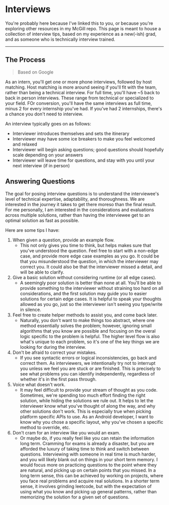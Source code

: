 # Interviews

You're probably here because I've linked this to you, or because you're exploring other resources in my McGill repo. 
This page is meant to house a collection of interview tips, based on my experience as a new(-ish) grad, and as someone who is technically interview trained.

---

## The Process

> Based on Google

As an intern, you'll get one or more phone interviews, followed by host matching. Host matching is more around seeing if you'll fit with the team, rather than being a technical interview.
For full time, you'll have ~5 back to back in person interviews. These range from technical or specialized to your field.
FOr conversion, you'll have the same interviews as full time, minus 2 for every internship you've had. If you've had 2 internships, there's a chance you don't need to interview.

An interview typically goes on as follows:
* Interviewer introduces themselves and sets the itinerary
* Interviewer may have some ice breakers to make you feel welcomed and relaxed
* Interviewer will begin asking questions; good questions should hopefully scale depending on your answers
* Interviewer will leave time for questions, and stay with you until your next interview (if in person)

## Answering Questions

The goal for posing interview questions is to understand the interviewee's level of technical expertise, adaptability, and thoroughness.
We are interested in the journey it takes to get there moreso than the final result.
For me personally, I am interested in the considerations and evaluations across multiple solutions, rather than having the interviewee get to an optimal solution as fast as possible.

Here are some tips I have:

1. When given a question, provide an example flow.
    * This not only gives you time to think, but helps makes sure that you've understood the question. Feel free to start with a non-edge case, and provide more edge case examples as you go.
    It could be that you misunderstood the question, in which the interviewer may correct you. It could also be that the interviewer missed a detail, and will be able to clarify.
1. Give a basic solution without considering runtime (or all edge cases).
    * A seemingly poor solution is better than none at all. You'll be able to provide something to the interviewer without straining too hard on all considerations, and the first solution may guide you to easier solutions for certain edge cases.
    It is helpful to speak your thoughts allowed as you go, just so the interviewer isn't seeing you type/write in silence.
1. Feel free to create helper methods to assist you, and come back later.
    * Naturally, you don't want to make things too abstract, where one method essentially solves the problem; however, ignoring small algorithms that you know are possible and focusing on the overal logic specific to the problem is helpful.
    The higher level flow is also what's unique to each problem, so it's one of the key things we are looking for during the interview.
1. Don't be afraid to correct your mistakes.
    * If you see syntactic errors or logical inconsistencies, go back and correct them. As interviewers, we intentionally try not to interrupt you unless we feel you are stuck or are finished.
    This is precisely to see what problems you can identify independently, regardless of whether it's in the first pass through.
1. Voice what doesn't work.
    * It may feel difficult to provide your stream of thought as you code. Sometimes, we're spending too much effort finding the right solution, while hiding the solutions we rule out.
    It helps to let the interviewer know what you've thought of along the way, and why other solutions don't work. This is especially true when picking platform specific APIs to use.
    As an Android developer, I want to know why you chose a specific layout, why you've chosen a specific method to override, etc.
1. Don't cram for an interview like you would an exam.
    * Or maybe do, if you really feel like you can retain the information long term. Cramming for exams is already a disaster, but you are afforded the luxury of taking time to think and switch between questions.
    Interviewing with someone in real time is much harder, and you will likely blank out on things in your short term memory. 
    I would focus more on practicing questions to the point where they are natural, and picking up on certain points that you missed.
    In a long term sense, this can be achieved by working on projects, where you face real problems and acquire real solutions.
    In a shorter term sense, it involves grinding leetcode, but with the expectation of using what you know and picking up general patterns, rather than memorizing the solution for a given set of questions.
    
